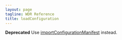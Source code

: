 ```yaml
---
layout: page
tagline: WDR Reference
title: loadConfiguration
---
```


**Deprecated** Use [importConfigurationManifest](wdr.manifest.importConfigurationManifest.html) instead.
